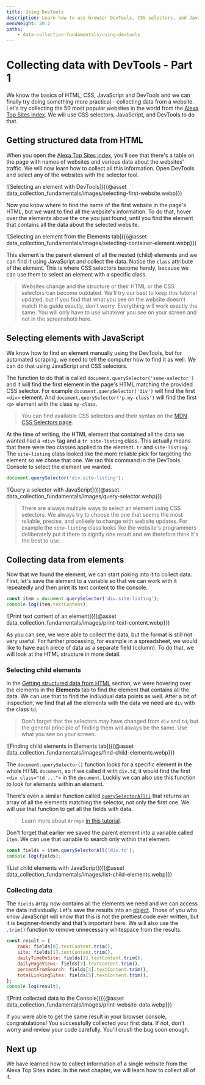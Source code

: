 ```yaml
---
title: Using DevTools
description: Learn how to use browser DevTools, CSS selectors, and JavaScript to collect data from a website.
menuWeight: 20.2
paths:
    - data-collection-fundamentals/using-devtools
---
```


# [](#collecting-data-with-devtools) Collecting data with DevTools - Part 1

We know the basics of HTML, CSS, JavaScript and DevTools and we can finally try doing something more practical - collecting data from a website. Let's try collecting the 50 most popular websites in the world from the [Alexa Top Sites index](https://www.alexa.com/topsites). We will use CSS selectors, JavaScript, and DevTools to do that.

## [](#getting-structured-data) Getting structured data from HTML

When you open the [Alexa Top Sites index](https://www.alexa.com/topsites), you'll see that there's a table on the page with names of websites and various data about the websites' traffic. We will now learn how to collect all this information. Open DevTools and select any of the websites with the selector tool.

![Selecting an element with DevTools]({{@asset data_collection_fundamentals/images/selecting-first-website.webp}})

Now you know where to find the name of the first website in the page's HTML, but we want to find all the website's information. To do that, hover over the elements above the one you just found, until you find the element that contains all the data about the selected website.

![Selecting an element from the Elements tab]({{@asset data_collection_fundamentals/images/selecting-container-element.webp}})

This element is the parent element of all the nested (child) elements and we can find it using JavaScript and collect the data. Notice the `class` attribute of the element. This is where CSS selectors become handy, because we can use them to select an element with a specific class.

> Websites change and the structure or their HTML or the CSS selectors can become outdated. We'll try our best to keep this tutorial updated, but if you find that what you see on the website doesn't match this guide exactly, don't worry. Everything will work exactly the same. You will only have to use whatever you see on your screen and not in the screenshots here.

## [](#selecting-elements) Selecting elements with JavaScript

We know how to find an element manually using the DevTools, but for automated scraping, we need to tell the computer how to find it as well. We can do that using JavaScript and CSS selectors.

The function to do that is called `document.querySelector('some-selector')` and it will find the first element in the page's HTML matching the provided CSS selector. For example `document.querySelector('div')` will find the first `<div>` element. And `document.querySelector('p.my-class')` will find the first `<p>` element with the class `my-class`.

> You can find available CSS selectors and their syntax on the [MDN CSS Selectors page](https://developer.mozilla.org/en-US/docs/Web/CSS/CSS_Selectors).

At the time of writing, the HTML element that contained all the data we wanted had a `<div>` tag and a `tr site-listing` class. This actually means that there were two classes applied to the element. `tr` and `site-listing`. The `site-listing` class looked like the more reliable pick for targeting the element so we chose that one. We ran this command in the DevTools Console to select the element we wanted.

```js
document.querySelector('div.site-listing');
```

![Query a selector with JavaScript]({{@asset data_collection_fundamentals/images/query-selector.webp}})

> There are always multiple ways to select an element using CSS selectors. We always try to choose the one that seems the most reliable, precise, and unlikely to change with website updates. For example the `site-listing` class looks like the website's programmers deliberately put it there to signify one result and we therefore think it's the best to use.

## [](#collecting-from-elements) Collecting data from elements

Now that we found the element, we can start poking into it to collect data. First, let's save the element to a variable so that we can work with it repeatedly and then print its text content to the console.

```js
const item = document.querySelector('div.site-listing');
console.log(item.textContent);
```

![Print text content of an element]({{@asset data_collection_fundamentals/images/print-text-content.webp}})

As you can see, we were able to collect the data, but the format is still not very useful. For further processing, for example in a spreadsheet, we would like to have each piece of data as a separate field (column). To do that, we will look at the HTML structure in more detail.

### [](#selecting-child-elements) Selecting child elements

In the [Getting structured data from HTML](#getting-structured-data-from-html) section, we were hovering over the elements in the **Elements** tab to find the element that contains all the data. We can use that to find the individual data points as well. After a bit of inspection, we find that all the elements with the data we need are `div` with the class `td`.

> Don't forget that the selectors may have changed from `div` and `td`, but the general principle of finding them will always be the same. Use what you see on your screen.

![Finding child elements in Elements tab]({{@asset data_collection_fundamentals/images/find-child-elements.webp}})

The `document.querySelector()` function looks for a specific element in the whole HTML `document`, so if we called it with `div.td`, it would find the first `<div class="td ...">` in the `document`. Luckily we can also use this function to look for elements within an element.

There's even a similar function called [`querySelectorAll()`](https://javascript.info/searching-elements-dom#querySelectorAll) that returns an array of all the elements matching the selector, not only the first one. We will use that function to get all the fields with data.

> Learn more about `Arrays` [in this tutorial](https://javascript.info/array).

Don't forget that earlier we saved the parent element into a variable called `item`. We can use that variable to search only within that element.

```js
const fields = item.querySelectorAll('div.td');
console.log(fields);
```

![List child elements with JavaScript]({{@asset data_collection_fundamentals/images/list-child-elements.webp}})

### [](#collecting-data) Collecting data

The `fields` array now contains all the elements we need and we can access the data individually. Let's save the results into an [object](https://javascript.info/object). Those of you who know JavaScript will know that this is not the prettiest code ever written, but it is beginner-friendly and that's important here. We will also use the `.trim()` function to remove unnecessary whitespace from the results.

```js
const result = {
    rank: fields[0].textContent.trim(),
    site: fields[1].textContent.trim(),
    dailyTimeOnSite: fields[2].textContent.trim(),
    dailyPageViews: fields[3].textContent.trim(),
    percentFromSearch: fields[4].textContent.trim(),
    totalLinkingSites: fields[5].textContent.trim(),
};
console.log(result);
```

![Print collected data to the Console]({{@asset data_collection_fundamentals/images/print-website-data.webp}})

If you were able to get the same result in your browser console, congratulations! You successfully collected your first data. If not, don't worry and review your code carefully. You'll crush the bug soon enough.

## [](#next) Next up

We have learned how to collect information of a single website from the Alexa Top Sites index. In the next chapter, we will learn how to collect all of it.
